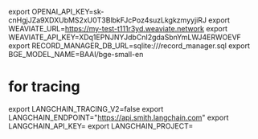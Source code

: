 export OPENAI_API_KEY=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
export WEAVIATE_URL=https://my-test-t111r3yd.weaviate.network
export WEAVIATE_API_KEY=XDq1EPNJNYJdbCnI2gdaSbnYmLWJ4ERWOEVF
export RECORD_MANAGER_DB_URL=sqlite:///record_manager.sql
export BGE_MODEL_NAME=BAAI/bge-small-en
# for tracing
export LANGCHAIN_TRACING_V2=false
export LANGCHAIN_ENDPOINT="https://api.smith.langchain.com"
export LANGCHAIN_API_KEY=
export LANGCHAIN_PROJECT=